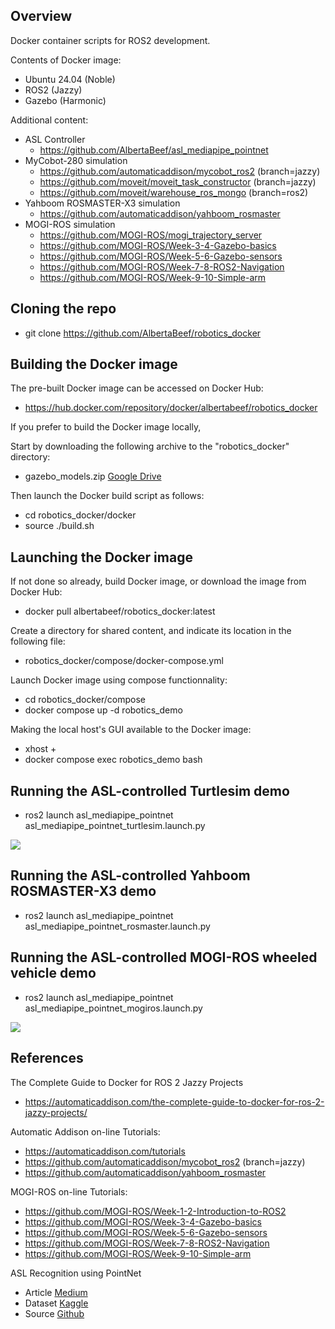## Overview

Docker container scripts for ROS2 development.

Contents of Docker image:
- Ubuntu 24.04 (Noble)
- ROS2 (Jazzy)
- Gazebo (Harmonic)

Additional content:
- ASL Controller
   - https://github.com/AlbertaBeef/asl_mediapipe_pointnet
- MyCobot-280 simulation
   - https://github.com/automaticaddison/mycobot_ros2 (branch=jazzy)
   - https://github.com/moveit/moveit_task_constructor (branch=jazzy)
   - https://github.com/moveit/warehouse_ros_mongo (branch=ros2)
- Yahboom ROSMASTER-X3 simulation
   - https://github.com/automaticaddison/yahboom_rosmaster
- MOGI-ROS simulation
   - https://github.com/MOGI-ROS/mogi_trajectory_server
   - https://github.com/MOGI-ROS/Week-3-4-Gazebo-basics
   - https://github.com/MOGI-ROS/Week-5-6-Gazebo-sensors
   - https://github.com/MOGI-ROS/Week-7-8-ROS2-Navigation
   - https://github.com/MOGI-ROS/Week-9-10-Simple-arm

## Cloning the repo

- git clone https://github.com/AlbertaBeef/robotics_docker


## Building the Docker image

The pre-built Docker image can be accessed on Docker Hub:
- https://hub.docker.com/repository/docker/albertabeef/robotics_docker

If you prefer to build the Docker image locally,

Start by downloading the following archive to the "robotics_docker" directory:
- gazebo_models.zip [Google Drive](https://drive.google.com/uc?export=download&id=1tcfoLFReEW1XNHPUAeLpIz2iZXqQBvo_)

Then launch the Docker build script as follows:
- cd robotics_docker/docker
- source ./build.sh


## Launching the Docker image

If not done so already, build Docker image, or download the image from Docker Hub:
- docker pull albertabeef/robotics_docker:latest

Create a directory for shared content, and indicate its location in the following file:
- robotics_docker/compose/docker-compose.yml 

Launch Docker image using compose functionnality:
- cd robotics_docker/compose
- docker compose up -d robotics_demo

Making the local host's GUI available to the Docker image:
- xhost +
- docker compose exec robotics_demo bash


## Running the ASL-controlled Turtlesim demo

- ros2 launch asl_mediapipe_pointnet asl_mediapipe_pointnet_turtlesim.launch.py

![](images/asl_mediapipe_pointnet_demo01_ros2_turtlesim.gif)

## Running the ASL-controlled Yahboom ROSMASTER-X3 demo

- ros2 launch asl_mediapipe_pointnet asl_mediapipe_pointnet_rosmaster.launch.py


## Running the ASL-controlled MOGI-ROS wheeled vehicle demo

- ros2 launch asl_mediapipe_pointnet asl_mediapipe_pointnet_mogiros.launch.py

![](images/asl_mediapipe_pointnet_demo01_ros2_gazebo.gif)


## References

The Complete Guide to Docker for ROS 2 Jazzy Projects
   - https://automaticaddison.com/the-complete-guide-to-docker-for-ros-2-jazzy-projects/

Automatic Addison on-line Tutorials:
   - https://automaticaddison.com/tutorials
   - https://github.com/automaticaddison/mycobot_ros2 (branch=jazzy)
   - https://github.com/automaticaddison/yahboom_rosmaster   

MOGI-ROS on-line Tutorials:
   - https://github.com/MOGI-ROS/Week-1-2-Introduction-to-ROS2
   - https://github.com/MOGI-ROS/Week-3-4-Gazebo-basics
   - https://github.com/MOGI-ROS/Week-5-6-Gazebo-sensors
   - https://github.com/MOGI-ROS/Week-7-8-ROS2-Navigation
   - https://github.com/MOGI-ROS/Week-9-10-Simple-arm

ASL Recognition using PointNet
   - Article [Medium](https://medium.com/@er_95882/asl-recognition-using-pointnet-and-mediapipe-f2efda78d089)
   - Dataset [Kaggle](https://www.kaggle.com/datasets/ayuraj/asl-dataset)
   - Source [Github](https://github.com/e-roe/pointnet_hands/tree/main)

